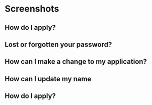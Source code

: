



# Screenshots



## How do I apply?



## Lost or forgotten your password?



## How can I make a change to my application?



## How can I update my name



## How do I apply?


